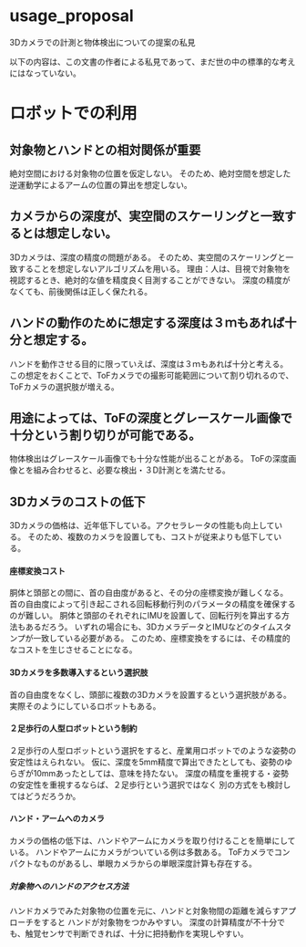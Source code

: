 # usage_proposal
3Dカメラでの計測と物体検出についての提案の私見

以下の内容は、この文書の作者による私見であって、まだ世の中の標準的な考えにはなっていない。

# ロボットでの利用
## 対象物とハンドとの相対関係が重要
絶対空間における対象物の位置を仮定しない。
そのため、絶対空間を想定した逆運動学によるアームの位置の算出を想定しない。

## カメラからの深度が、実空間のスケーリングと一致するとは想定しない。
3Dカメラは、深度の精度の問題がある。
そのため、実空間のスケーリングと一致することを想定しないアルゴリズムを用いる。
理由：人は、目視で対象物を視認するとき、絶対的な値を精度良く目測することができない。
深度の精度がなくても、前後関係は正しく保たれる。

## ハンドの動作のために想定する深度は３ｍもあれば十分と想定する。
ハンドを動作させる目的に限っていえば、深度は３ｍもあれば十分と考える。
この想定をおくことで、ToFカメラでの撮影可能範囲について割り切れるので、ToFカメラの選択肢が増える。

## 用途によっては、ToFの深度とグレースケール画像で十分という割り切りが可能である。
物体検出はグレースケール画像でも十分な性能が出ることがある。
ToFの深度画像とを組み合わせると、必要な検出・３D計測とを満たせる。

## 3Dカメラのコストの低下
3Dカメラの価格は、近年低下している。アクセラレータの性能も向上している。
そのため、複数のカメラを設置しても、コストが従来よりも低下している。

#### 座標変換コスト
胴体と頭部との間に、首の自由度があると、その分の座標変換が難しくなる。
首の自由度によって引き起こされる回転移動行列のパラメータの精度を確保するのが難しい。
胴体と頭部のそれぞれにIMUを設置して、回転行列を算出する方法もあるだろう。
いずれの場合にも、3DカメラデータとIMUなどのタイムスタンプが一致している必要がある。
このため、座標変換をするには、その精度的なコストを生じさせることになる。

#### 3Dカメラを多数導入するという選択肢
首の自由度をなくし、頭部に複数の3Dカメラを設置するという選択肢がある。
実際そのようにしているロボットもある。

#### ２足歩行の人型ロボットという制約
２足歩行の人型ロボットという選択をすると、産業用ロボットでのような姿勢の安定性はえられない。
仮に、深度を5mm精度で算出できたとしても、姿勢のゆらぎが10mmあったとしては、意味を持たない。
深度の精度を重視する・姿勢の安定性を重視するならば、２足歩行という選択ではなく
別の方式をも検討してはどうだろうか。

#### ハンド・アームへのカメラ
カメラの価格の低下は、ハンドやアームにカメラを取り付けることを簡単にしている。
ハンドやアームにカメラがついている例は多数ある。
ToFカメラでコンパクトなものがあるし、単眼カメラからの単眼深度計算も存在する。

##### 対象物へのハンドのアクセス方法
ハンドカメラでみた対象物の位置を元に、ハンドと対象物間の距離を減らすアプローチをすると
ハンドが対象物をつかみやすい。
深度の計算精度が不十分でも、触覚センサで判断できれば、十分に把持動作を実現しやすい。
